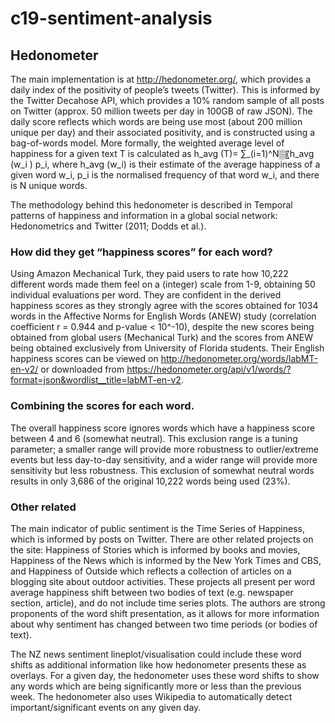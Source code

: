 # c19-sentiment-analysis

## Hedonometer
The main implementation is at http://hedonometer.org/, which provides a daily index of the positivity of people’s tweets (Twitter). This is informed by the Twitter Decahose API, which provides a 10% random sample of all posts on Twitter (approx. 50 million tweets per day in 100GB of raw JSON).  The daily score reflects which words are being use most (about 200 million unique per day) and their associated positivity, and is constructed using a bag-of-words model. More formally, the weighted average level of happiness for a given text T is calculated as
h_avg (T)= ∑_(i=1)^N▒〖h_avg (w_i ) p_i,
where h_avg (w_i) is their estimate of the average happiness of a given word w_i, p_i is the normalised frequency of that word w_i, and there is N unique words.

The methodology behind this hedonometer is described in Temporal patterns of happiness and information in a global social network: Hedonometrics and Twitter (2011; Dodds et al.).

### How did they get “happiness scores” for each word?
Using Amazon Mechanical Turk, they paid users to rate how 10,222 different words made them feel on a (integer) scale from 1-9, obtaining 50 individual evaluations per word. They are confident in the derived happiness scores as they strongly agree with the scores obtained for 1034 words in the Affective Norms for English Words (ANEW) study (correlation coefficient r = 0.944 and p-value < 10^-10), despite the new scores being obtained from global users (Mechanical Turk) and the scores from ANEW being obtained exclusively from University of Florida students.
Their English happiness scores can be viewed on http://hedonometer.org/words/labMT-en-v2/ or downloaded from https://hedonometer.org/api/v1/words/?format=json&wordlist__title=labMT-en-v2.

### Combining the scores for each word.
The overall happiness score ignores words which have a happiness score between 4 and 6 (somewhat neutral). This exclusion range is a tuning parameter; a smaller range will provide more robustness to outlier/extreme events but less day-to-day sensitivity, and a wider range will provide more sensitivity but less robustness. This exclusion of somewhat neutral words results in only 3,686 of the original 10,222 words being used (23%).

### Other related 
The main indicator of public sentiment is the Time Series of Happiness, which is informed by posts on Twitter. There are other related projects on the site: Happiness of Stories which is informed by books and movies, Happiness of the News which is informed by the New York Times and CBS, and Happiness of Outside which reflects a collection of articles on a blogging site about outdoor activities. These projects all present per word average happiness shift between two bodies of text (e.g. newspaper section, article), and do not include time series plots. The authors are strong proponents of the word shift presentation, as it allows for more information about why sentiment has changed between two time periods (or bodies of text). 

The NZ news sentiment lineplot/visualisation could include these word shifts as additional information like how hedonometer presents these as overlays. For a given day, the hedonometer uses these word shifts to show any words which are being significantly more or less than the previous week. The hedonometer also uses Wikipedia to automatically detect important/significant events on any given day.
